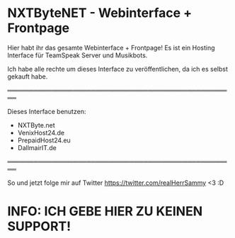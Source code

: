 # NXTByteNET - Webinterface + Frontpage

Hier habt ihr das gesamte Webinterface + Frontpage!
Es ist ein Hosting Interface für TeamSpeak Server und Musikbots.

Ich habe alle rechte um dieses Interface zu veröffentlichen, da ich es selbst gekauft habe.

════════════════════════════════════════════════════

Dieses Interface benutzen:
- NXTByte.net
- VenixHost24.de
- PrepaidHost24.eu
- DallmairIT.de

════════════════════════════════════════════════════

So und jetzt folge mir auf Twitter https://twitter.com/realHerrSammy <3 :D

# INFO: ICH GEBE HIER ZU KEINEN SUPPORT!
